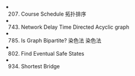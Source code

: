 - 207. Course Schedule
    拓扑排序
    
- 743. Network Delay Time
    Directed Acyclic graph
    
- 785. Is Graph Bipartite?
    染色法
    染色法
    
- 802. Find Eventual Safe States

- 934. Shortest Bridge
